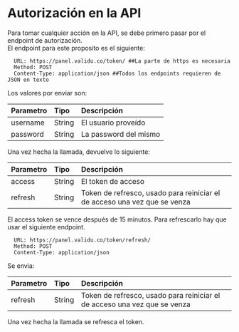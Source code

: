 # Autorización en la API

Para tomar cualquier acción en la API, se debe primero pasar por el endpoint de autorización.                         
El endpoint para este proposito es el siguiente:

      URL: https://panel.validu.co/token/ ##La parte de https es necesaria                    
      Method: POST      
      Content-Type: application/json ##Todos los endpoints requieren de JSON en texto

Los valores por enviar son:

| Parametro      | Tipo | Descripción     |
| :---        |    :----   |          :--- |
| username     | String       | El usuario proveído  |
| password   |   String      |   La password del mismo    |

Una vez hecha la llamada, devuelve lo siguiente:

| Parametro      | Tipo | Descripción     |
| :---        |    :----   |          :--- |
| access      | String      | El token de acceso   |
| refresh   |     String    |     Token de refresco, usado para reiniciar el de acceso una vez que se venza  |

El access token se vence después de 15 minutos. Para refrescarlo hay que usar el siguiente endpoint.

      URL: https://panel.validu.co/token/refresh/                   
      Method: POST      
      Content-Type: application/json 

Se envia: 

| Parametro      | Tipo | Descripción     |
| :---        |    :----   |          :--- |
| refresh   |     String    |     Token de refresco, usado para reiniciar el de acceso una vez que se venza  |

Una vez hecha la llamada se refresca el token.
